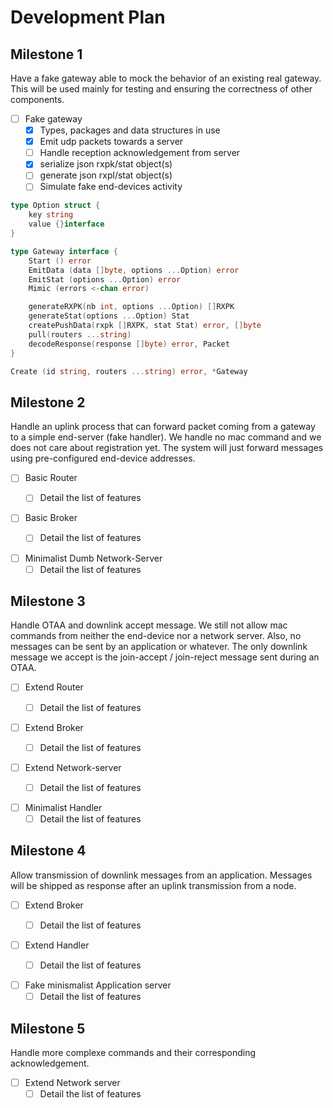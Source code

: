 Development Plan
================

## Milestone 1
Have a fake gateway able to mock the behavior of an existing real gateway. This will be used
mainly for testing and ensuring the correctness of other components.

- [ ] Fake gateway
    - [x] Types, packages and data structures in use
    - [x] Emit udp packets towards a server
    - [ ] Handle reception acknowledgement from server
    - [x] serialize json rxpk/stat object(s) 
    - [ ] generate json rxpl/stat object(s)
    - [ ] Simulate fake end-devices activity 

```go
type Option struct {
    key string
    value {}interface
}

type Gateway interface {
    Start () error
    EmitData (data []byte, options ...Option) error
    EmitStat (options ...Option) error
    Mimic (errors <-chan error)

    generateRXPK(nb int, options ...Option) []RXPK
    generateStat(options ...Option) Stat
    createPushData(rxpk []RXPK, stat Stat) error, []byte
    pull(routers ...string)
    decodeResponse(response []byte) error, Packet
}

Create (id string, routers ...string) error, *Gateway
```


## Milestone 2
Handle an uplink process that can forward packet coming from a gateway to a simple end-server
(fake handler). We handle no mac command and we does not care about registration yet. The
system will just forward messages using pre-configured end-device addresses.


- [ ] Basic Router  
    - [ ] Detail the list of features


- [ ] Basic Broker
    - [ ] Detail the list of features


- [ ] Minimalist Dumb Network-Server
    - [ ] Detail the list of features

## Milestone 3
Handle OTAA and downlink accept message. We still not allow mac commands from neither the
end-device nor a network server. Also, no messages can be sent by an application or whatever.
The only downlink message we accept is the join-accept / join-reject message sent during an
OTAA.

- [ ] Extend Router
    - [ ] Detail the list of features


- [ ] Extend Broker
    - [ ] Detail the list of features


- [ ] Extend Network-server
    - [ ] Detail the list of features


- [ ] Minimalist Handler
    - [ ] Detail the list of features

## Milestone 4
Allow transmission of downlink messages from an application. Messages will be shipped as
response after an uplink transmission from a node.

- [ ] Extend Broker
    - [ ] Detail the list of features


- [ ] Extend Handler
    - [ ] Detail the list of features


- [ ] Fake minismalist Application server
    - [ ] Detail the list of features

## Milestone 5
Handle more complexe commands and their corresponding acknowledgement. 

- [ ] Extend Network server
    - [ ] Detail the list of features
